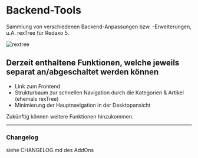 ﻿Backend-Tools
=============

Sammlung von verschiedenen Backend-Anpassungen bzw. -Erweiterungen, u.A. rexTree für Redaxo 5.

![rextree](https://user-images.githubusercontent.com/4291047/78261347-6cdb1100-74ff-11ea-9c3b-b16eb212a8d3.jpg)

Derzeit enthaltene Funktionen, welche jeweils separat an/abgeschaltet werden können
-----------------------------------------------------------------------------------
- Link zum Frontend
- Strukturbaum zur schnellen Navigation durch die Kategorien & Artikel (ehemals rexTree)
- Minimierung der Hauptnavigation in der Desktopansicht

Zukünftig können weitere Funktionen hinzukommen.

-----

### Changelog
siehe CHANGELOG.md des AddOns
